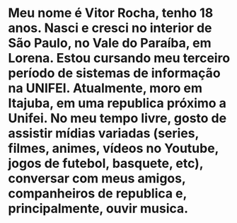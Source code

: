 # Meu nome é Vitor Rocha, tenho 18 anos. Nasci e cresci no interior de São Paulo, no Vale do Paraíba, em Lorena. Estou cursando meu terceiro período de sistemas de informação na UNIFEI. Atualmente, moro em Itajuba, em uma republica próximo a Unifei. No meu tempo livre, gosto de assistir mídias variadas (series, filmes, animes, vídeos no Youtube, jogos de futebol, basquete, etc), conversar com meus amigos, companheiros de republica e, principalmente, ouvir musica. 